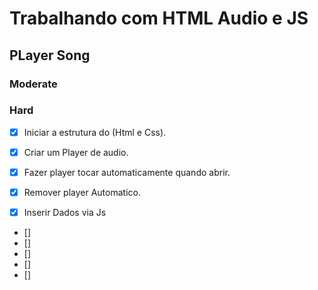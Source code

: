 # Trabalhando com HTML Audio e JS
## PLayer Song
### Moderate
### Hard

- [x] Iniciar a estrutura do (Html e Css).
- [x] Criar um Player de audio.
- [x] Fazer player tocar automaticamente quando abrir.
- [x] Remover player Automatico.
- [x] Inserir Dados via Js


- []
- []
- []
- []
- []
